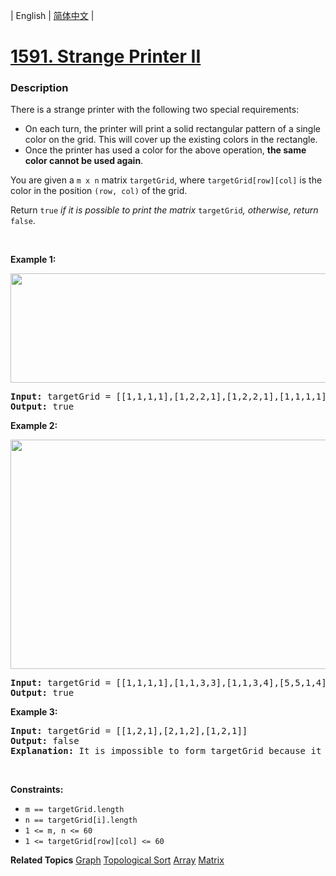 | English | [简体中文](README.md) |

# [1591. Strange Printer II](https://leetcode.cn/problems/strange-printer-ii)
 ### Description
<p>There is a strange printer with the following two special requirements:</p>

<ul>
	<li>On each turn, the printer will print a solid rectangular pattern of a single color on the grid. This will cover up the existing colors in the rectangle.</li>
	<li>Once the printer has used a color for the above operation, <strong>the same color cannot be used again</strong>.</li>
</ul>

<p>You are given a <code>m x n</code> matrix <code>targetGrid</code>, where <code>targetGrid[row][col]</code> is the color in the position <code>(row, col)</code> of the grid.</p>

<p>Return <code>true</code><em> if it is possible to print the matrix </em><code>targetGrid</code><em>,</em><em> otherwise, return </em><code>false</code>.</p>

<p>&nbsp;</p>
<p><strong class="example">Example 1:</strong></p>
<img alt="" src="https://assets.leetcode.com/uploads/2021/12/23/print1.jpg" style="width: 600px; height: 175px;" />
<pre>
<strong>Input:</strong> targetGrid = [[1,1,1,1],[1,2,2,1],[1,2,2,1],[1,1,1,1]]
<strong>Output:</strong> true
</pre>

<p><strong class="example">Example 2:</strong></p>
<img alt="" src="https://assets.leetcode.com/uploads/2021/12/23/print2.jpg" style="width: 600px; height: 367px;" />
<pre>
<strong>Input:</strong> targetGrid = [[1,1,1,1],[1,1,3,3],[1,1,3,4],[5,5,1,4]]
<strong>Output:</strong> true
</pre>

<p><strong class="example">Example 3:</strong></p>

<pre>
<strong>Input:</strong> targetGrid = [[1,2,1],[2,1,2],[1,2,1]]
<strong>Output:</strong> false
<strong>Explanation:</strong> It is impossible to form targetGrid because it is not allowed to print the same color in different turns.
</pre>

<p>&nbsp;</p>
<p><strong>Constraints:</strong></p>

<ul>
	<li><code>m == targetGrid.length</code></li>
	<li><code>n == targetGrid[i].length</code></li>
	<li><code>1 &lt;= m, n &lt;= 60</code></li>
	<li><code>1 &lt;= targetGrid[row][col] &lt;= 60</code></li>
</ul>

**Related Topics**  [Graph](https://leetcode.cn/tag/graph) [Topological Sort](https://leetcode.cn/tag/topological-sort) [Array](https://leetcode.cn/tag/array) [Matrix](https://leetcode.cn/tag/matrix) 
